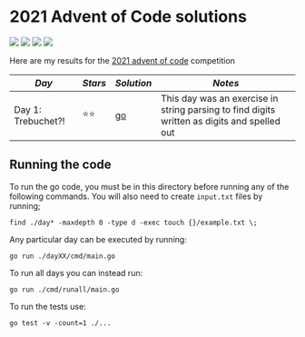 # 2021 Advent of Code solutions

![](https://img.shields.io/badge/tests%20passed%20🐹-2/2-success)
![](https://img.shields.io/badge/day%20📅-0-blue)
![](https://img.shields.io/badge/stars%20⭐-0-yellow)
![](https://img.shields.io/badge/days%20completed-0-red)

Here are my results for the [2021 advent of code](https://adventofcode.com/2021) competition


|              *Day*              | *Stars* |  *Solution*  |                         *Notes*                         |
|---------------------------------|---------|--------------|---------------------------------------------------------|
| Day 1: Trebuchet?!              |  ⭐⭐  | [go](day01/) | This day was an exercise in string parsing to find digits written as digits and spelled out |



## Running the code

To run the go code, you must be in this directory before running any of the following commands. You will also need to create `input.txt` files by running;
```
find ./day* -maxdepth 0 -type d -exec touch {}/example.txt \;
```

Any particular day can be executed by running:
```
go run ./dayXX/cmd/main.go
```

To run all days you can instead run:
```
go run ./cmd/runall/main.go
```

To run the tests use:
```
go test -v -count=1 ./...
```
